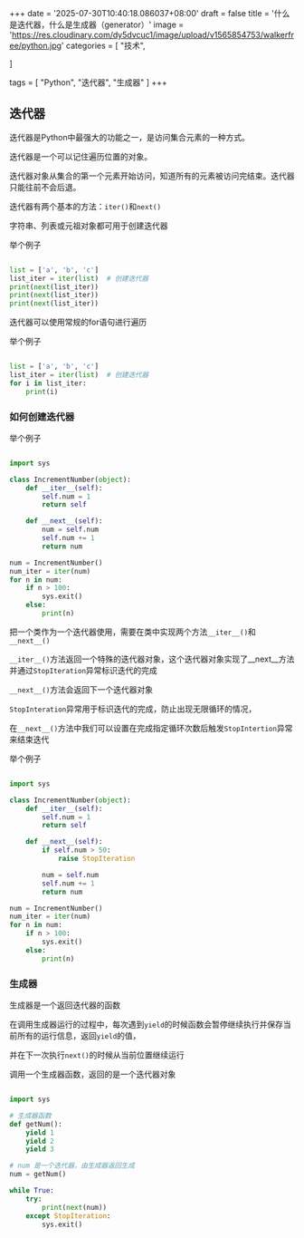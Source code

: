 +++
date = '2025-07-30T10:40:18.086037+08:00'
draft = false
title = '什么是迭代器，什么是生成器（generator）'
image = 'https://res.cloudinary.com/dy5dvcuc1/image/upload/v1565854753/walkerfree/python.jpg'
categories = [
    "技术",

]

tags = [
    "Python",
    "迭代器",
    "生成器"
]
+++

## 迭代器

迭代器是Python中最强大的功能之一，是访问集合元素的一种方式。

迭代器是一个可以记住遍历位置的对象。

迭代器对象从集合的第一个元素开始访问，知道所有的元素被访问完结束。迭代器只能往前不会后退。

迭代器有两个基本的方法：`iter()`和`next()`

字符串、列表或元祖对象都可用于创建迭代器

举个例子

```python

list = ['a', 'b', 'c']
list_iter = iter(list)  # 创建迭代器
print(next(list_iter))
print(next(list_iter))
print(next(list_iter))
```

迭代器可以使用常规的for语句进行遍历

举个例子

```python

list = ['a', 'b', 'c']
list_iter = iter(list)  # 创建迭代器
for i in list_iter:
    print(i)
```

### 如何创建迭代器

举个例子

```python

import sys

class IncrementNumber(object):
    def __iter__(self):
        self.num = 1
        return self

    def __next__(self):
        num = self.num
        self.num += 1
        return num

num = IncrementNumber()
num_iter = iter(num)
for n in num:
    if n > 100:
        sys.exit()
    else:
        print(n)
```

把一个类作为一个迭代器使用，需要在类中实现两个方法`__iter__()`和`__next__()`

`__iter__()`方法返回一个特殊的迭代器对象，这个迭代器对象实现了\_\_next\_\_方法并通过`StopIteration`异常标识迭代的完成

`__next__()`方法会返回下一个迭代器对象

`StopInteration`异常用于标识迭代的完成，防止出现无限循环的情况，

在`__next__()`方法中我们可以设置在完成指定循环次数后触发`StopIntertion`异常来结束迭代

举个例子

```python

import sys

class IncrementNumber(object):
    def __iter__(self):
        self.num = 1
        return self

    def __next__(self):
        if self.num > 50:
            raise StopIteration

        num = self.num
        self.num += 1
        return num

num = IncrementNumber()
num_iter = iter(num)
for n in num:
    if n > 100:
        sys.exit()
    else:
        print(n)
```

### 生成器

生成器是一个返回迭代器的函数

在调用生成器运行的过程中，每次遇到`yield`的时候函数会暂停继续执行并保存当前所有的运行信息，返回`yield`的值，

并在下一次执行`next()`的时候从当前位置继续运行

调用一个生成器函数，返回的是一个迭代器对象

```python

import sys

# 生成器函数
def getNum():
    yield 1
    yield 2
    yield 3

# num 是一个迭代器，由生成器返回生成
num = getNum()

while True:
    try:
        print(next(num))
    except StopIteration:
        sys.exit()
```
